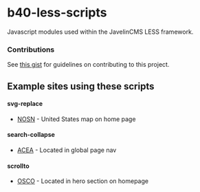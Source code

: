 # b40-less-scripts
Javascript modules used within the JavelinCMS LESS framework.


### Contributions
See [this gist](https://gist.github.com/mattmilburn/148f2cdb7dbcaa4616ea8ebdb666d9fd) for guidelines on contributing to this project.


## Example sites using these scripts

#### svg-replace
* [NOSN](http://www.nosn.info/) - United States map on home page

#### search-collapse
* [ACEA](https://www.eabookstore.com/) - Located in global page nav

#### scrollto
* [OSCO](http://www.okclinicaltrials.org/) - Located in hero section on homepage
